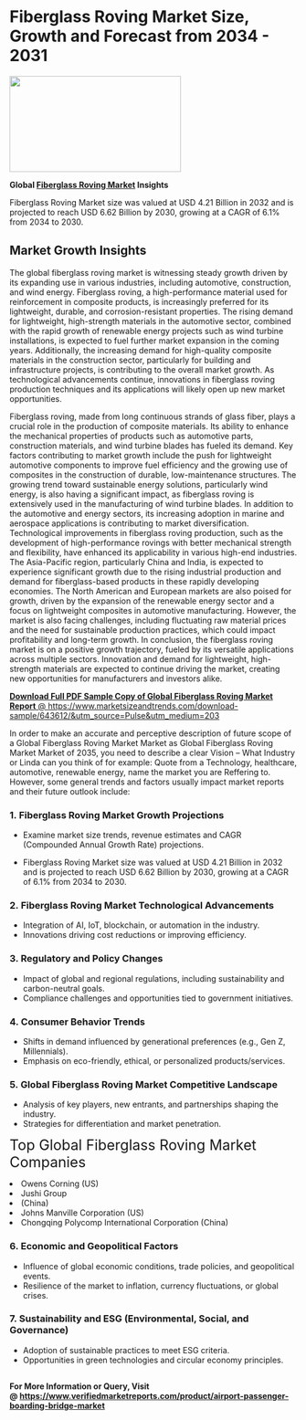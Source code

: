 <H1>Fiberglass Roving Market Size, Growth and Forecast from 2034 - 2031</H1><img class="aligncenter size-medium wp-image-584254" src="https://thirdeyenews.in/wp-content/uploads/2034/09/Global-Market-Research-300x168.jpeg" alt="" width="300" height="168" /><p><strong>Global&nbsp;<a href="https://www.marketsizeandtrends.com/download-sample/643612/&amp;utm_source=Pulse&amp;utm_medium=203">Fiberglass Roving Market</a> Insights</strong></p><p>Fiberglass Roving Market size was valued at USD 4.21 Billion in 2032 and is projected to reach USD 6.62 Billion by 2030, growing at a CAGR of 6.1% from 2034 to 2030.</p><p><h2>Market Growth Insights</h2> <p>The global fiberglass roving market is witnessing steady growth driven by its expanding use in various industries, including automotive, construction, and wind energy. Fiberglass roving, a high-performance material used for reinforcement in composite products, is increasingly preferred for its lightweight, durable, and corrosion-resistant properties. The rising demand for lightweight, high-strength materials in the automotive sector, combined with the rapid growth of renewable energy projects such as wind turbine installations, is expected to fuel further market expansion in the coming years. Additionally, the increasing demand for high-quality composite materials in the construction sector, particularly for building and infrastructure projects, is contributing to the overall market growth. As technological advancements continue, innovations in fiberglass roving production techniques and its applications will likely open up new market opportunities.</p> <p><a href="sample_link_here"></a></p> <p>Fiberglass roving, made from long continuous strands of glass fiber, plays a crucial role in the production of composite materials. Its ability to enhance the mechanical properties of products such as automotive parts, construction materials, and wind turbine blades has fueled its demand. Key factors contributing to market growth include the push for lightweight automotive components to improve fuel efficiency and the growing use of composites in the construction of durable, low-maintenance structures. The growing trend toward sustainable energy solutions, particularly wind energy, is also having a significant impact, as fiberglass roving is extensively used in the manufacturing of wind turbine blades. In addition to the automotive and energy sectors, its increasing adoption in marine and aerospace applications is contributing to market diversification. Technological improvements in fiberglass roving production, such as the development of high-performance rovings with better mechanical strength and flexibility, have enhanced its applicability in various high-end industries. The Asia-Pacific region, particularly China and India, is expected to experience significant growth due to the rising industrial production and demand for fiberglass-based products in these rapidly developing economies. The North American and European markets are also poised for growth, driven by the expansion of the renewable energy sector and a focus on lightweight composites in automotive manufacturing. However, the market is also facing challenges, including fluctuating raw material prices and the need for sustainable production practices, which could impact profitability and long-term growth. In conclusion, the fiberglass roving market is on a positive growth trajectory, fueled by its versatile applications across multiple sectors. Innovation and demand for lightweight, high-strength materials are expected to continue driving the market, creating new opportunities for manufacturers and investors alike.</p> <p><a href="get_more_info_link_here"></p><p><span class=""><strong>Download Full PDF Sample Copy of Global Fiberglass Roving Market Report</strong> @ <a href="https://www.marketsizeandtrends.com/download-sample/643612/&amp;utm_source=Pulse&amp;utm_medium=203" target="_blank">https://www.marketsizeandtrends.com/download-sample/643612/&amp;utm_source=Pulse&amp;utm_medium=203</a></span></p><p>In order to make an accurate and perceptive description of future scope of a Global&nbsp;Fiberglass Roving Market Market as Global&nbsp;Fiberglass Roving Market Market of 2035, you need to describe a clear Vision &ndash; What Industry or Linda can you think of for example: Quote from a Technology, healthcare, automotive, renewable energy, name the market you are Reffering to. However, some general trends and factors usually impact market reports and their future outlook include:</p><h3>1.&nbsp;<strong>Fiberglass Roving Market Growth Projections</strong></h3><ul><li>Examine market size trends, revenue estimates and CAGR (Compounded Annual Growth Rate) projections.</li><li><p>Fiberglass Roving Market size was valued at USD 4.21 Billion in 2032 and is projected to reach USD 6.62 Billion by 2030, growing at a CAGR of 6.1% from 2034 to 2030.</p></li></ul><h3>2.&nbsp;<strong>Fiberglass Roving Market Technological Advancements</strong></h3><ul><li>Integration of AI, IoT, blockchain, or automation in the industry.</li><li>Innovations driving cost reductions or improving efficiency.</li></ul><h3>3.&nbsp;<strong>Regulatory and Policy Changes</strong></h3><ul><li>Impact of global and regional regulations, including sustainability and carbon-neutral goals.</li><li>Compliance challenges and opportunities tied to government initiatives.</li></ul><h3>4.&nbsp;<strong>Consumer Behavior Trends</strong></h3><ul><li>Shifts in demand influenced by generational preferences (e.g., Gen Z, Millennials).</li><li>Emphasis on eco-friendly, ethical, or personalized products/services.</li></ul><h3>5.&nbsp;<strong>Global Fiberglass Roving Market Competitive Landscape</strong></h3><ul><li>Analysis of key players, new entrants, and partnerships shaping the industry.</li><li>Strategies for differentiation and market penetration.</li></ul><p data-pm-slice="1 1 []"><span style="color: inherit; font-family: inherit; font-size: 25px;">Top Global Fiberglass Roving Market Companies</span></p><div class="" data-test-id=""><p><li>Owens Corning (US)</li><li> Jushi Group</li><li> (China)</li><li> Johns Manville Corporation (US)</li><li> Chongqing Polycomp International Corporation (China)</li></p></div><h3>6.&nbsp;<strong>Economic and Geopolitical Factors</strong></h3><ul><li>Influence of global economic conditions, trade policies, and geopolitical events.</li><li>Resilience of the market to inflation, currency fluctuations, or global crises.</li></ul><h3>7.&nbsp;<strong>Sustainability and ESG (Environmental, Social, and Governance)</strong></h3><ul><li>Adoption of sustainable practices to meet ESG criteria.</li><li>Opportunities in green technologies and circular economy principles.</li></ul><h2><strong style="font-size: 14px;">For More Information or Query, Visit @&nbsp;</strong><a style="background-color: #ffffff; font-size: 14px;" href="https://www.marketsizeandtrends.com/report/fiberglass-roving-market/" target="_blank">https://www.verifiedmarketreports.com/product/airport-passenger-boarding-bridge-market</a></h2>

